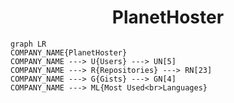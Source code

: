 <h1 align="center">PlanetHoster</h1>

```mermaid
graph LR
COMPANY_NAME{PlanetHoster}
COMPANY_NAME ---> U{Users} ---> UN[5]
COMPANY_NAME ---> R{Repositories} ---> RN[23]
COMPANY_NAME ---> G{Gists} ---> GN[4]
COMPANY_NAME ---> ML{Most Used<br>Languages}
```
